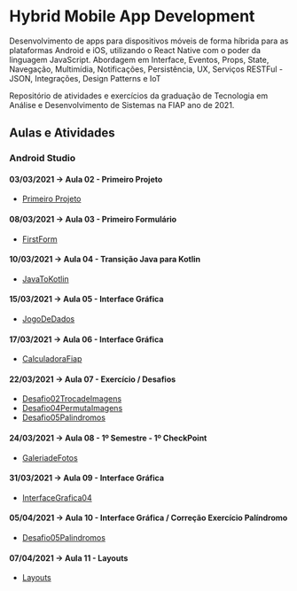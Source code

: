 # Hybrid Mobile App Development

Desenvolvimento de apps para dispositivos móveis de forma híbrida para as plataformas Android e iOS, utilizando o React Native com o poder da linguagem JavaScript. Abordagem em Interface, Eventos, Props, State, Navegação, Multimídia, Notificações, Persistência, UX, Serviços RESTFul - JSON, Integrações, Design Patterns e IoT

Repositório de atividades e exercícios da graduação de Tecnologia em Análise e Desenvolvimento de Sistemas na FIAP ano de 2021.

## Aulas e Atividades

### Android Studio
#### 03/03/2021 -> Aula 02 - Primeiro Projeto
- [Primeiro Projeto](https://github.com/jonasmzsouza/fiap-tdsr-hmad/tree/master/20210303/HelloWorld/app/src/main)

#### 08/03/2021 -> Aula 03 - Primeiro Formulário
- [FirstForm](https://github.com/jonasmzsouza/fiap-tdsr-hmad/tree/master/20210308/FirstForm/app/src/main)

#### 10/03/2021 -> Aula 04 - Transição Java para Kotlin
- [JavaToKotlin](https://github.com/jonasmzsouza/fiap-tdsr-hmad/tree/master/20210310/JavaToKotlin/app/src/main)

#### 15/03/2021 -> Aula 05 - Interface Gráfica
- [JogoDeDados](https://github.com/jonasmzsouza/fiap-tdsr-hmad/tree/master/20210315/JogoDeDados/app/src/main)

#### 17/03/2021 -> Aula 06 - Interface Gráfica
- [CalculadoraFiap](https://github.com/jonasmzsouza/fiap-tdsr-hmad/tree/master/20210317/CalculadoraFiap/app/src/main)

#### 22/03/2021 -> Aula 07 - Exercício / Desafios
- [Desafio02TrocadeImagens](https://github.com/jonasmzsouza/fiap-tdsr-hmad/tree/master/20210322/Desafio02TrocadeImagens/app/src/main)
- [Desafio04PermutaImagens](https://github.com/jonasmzsouza/fiap-tdsr-hmad/tree/master/20210322/Desafio04PermutaImagens/app/src/main)
- [Desafio05Palindromos](https://github.com/jonasmzsouza/fiap-tdsr-hmad/tree/master/20210322/Desafio05Palindromos/app/src/main)

#### 24/03/2021 -> Aula 08 - 1º Semestre - 1º CheckPoint
- [GaleriadeFotos](https://github.com/jonasmzsouza/fiap-tdsr-hmad/tree/master/20210324/GaleriadeFotos/app/src/main)

#### 31/03/2021 -> Aula 09 - Interface Gráfica
- [InterfaceGrafica04](https://github.com/jonasmzsouza/fiap-tdsr-hmad/tree/master/20210331/InterfaceGrafica04/app/src/main)

#### 05/04/2021 -> Aula 10 - Interface Gráfica / Correção Exercício Palíndromo
- [Desafio05Palindromos](https://github.com/jonasmzsouza/fiap-tdsr-hmad/tree/master/20210322/Desafio05Palindromos/app/src/main)

#### 07/04/2021 -> Aula 11 - Layouts
- [Layouts](https://github.com/jonasmzsouza/fiap-tdsr-hmad/tree/master/20210407/Layouts/app/src/main)